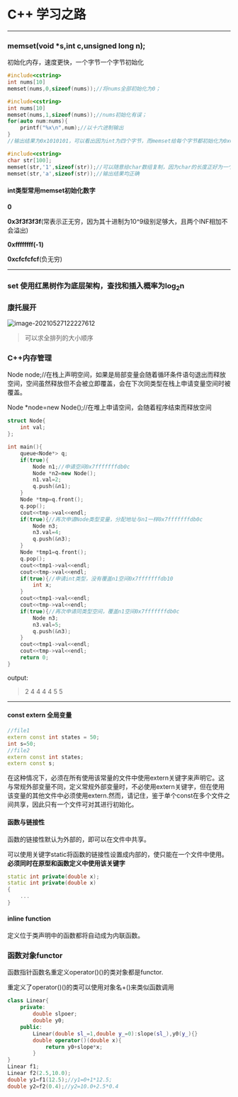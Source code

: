 # C++ 学习之路

****

### memset(void *s,int c,unsigned long n);

初始化内存，速度更快，一个字节一个字节初始化

 ~~~c++
 #include<cstring>
 int nums[10]
 memset(nums,0,sizeof(nums));//将nums全部初始化为0；
 ~~~

~~~c++
#include<cstring>
int nums[10]
memset(nums,1,sizeof(nums));//nums初始化有误；
for(auto num:nums){
    printf("%x\n",num);//以十六进制输出
}
//输出结果为0x1010101，可以看出因为int为四个字节，而memset给每个字节都初始化为0x01；
~~~

~~~c++
#include<cstring>
char str[100];
memset(str,'1',sizeof(str));//可以随意给char数组复制，因为char的长度正好为一个字节，不会出现错误
memset(str,'a',sizeof(str));//输出结果均正确
~~~

#### int类型常用memset初始化数字

**0**

**0x3f3f3f3f**(常表示正无穷，因为其十进制为10^9级别足够大，且两个INF相加不会溢出)

**0xffffffff(-1)**

**0xcfcfcfcf**(负无穷)

****

### set 使用红黑树作为底层架构，查找和插入概率为log$_2$n



### 康托展开

![image-20210527122227612](../../.config/Typora/typora-user-images/image-20210527122227612.png)

> 可以求全排列的大小顺序

### C++内存管理

Node node;//在栈上声明空间，如果是局部变量会随着循环条件语句退出而释放空间，空间虽然释放但不会被立即覆盖，会在下次同类型在栈上申请变量空间时被覆盖。

Node *node=new Node();//在堆上申请空间，会随着程序结束而释放空间

~~~c++
struct Node{
    int val;
};

int main(){
    queue<Node*> q;
    if(true){
        Node n1;//申请空间0x7fffffffdb0c
        Node *n2=new Node();
        n1.val=2;
        q.push(&n1);
    }
    Node *tmp=q.front();
    q.pop();
    cout<<tmp->val<<endl;
    if(true){//再次申请Node类型变量，分配地址与n1一样0x7fffffffdb0c
        Node n3;
        n3.val=4;
        q.push(&n3);
    }
    Node *tmp1=q.front();
    q.pop();
    cout<<tmp1->val<<endl;
    cout<<tmp->val<<endl;
    if(true){//申请int类型，没有覆盖n1空间0x7fffffffdb10
        int x;
    }
    cout<<tmp1->val<<endl;
    cout<<tmp->val<<endl;
    if(true){//再次申请同类型空间，覆盖n1空间0x7fffffffdb0c
        Node n3;
        n3.val=5;
        q.push(&n3);
    }
    cout<<tmp1->val<<endl;
    cout<<tmp->val<<endl;
    return 0;
}
~~~

output:

>2
>4
>4
>4
>4
>5
>5

****

#### const extern 全局变量

~~~c++
//file1
extern const int states = 50;
int s=50;
//file2
extern const int states;
extern const s;
~~~

在这种情况下，必须在所有使用该常量的文件中使用extern关键字来声明它。这与常规外部变量不同，定义常规外部变量时，不必使用extern关键字，但在使用该变量的其他文件中必须使用extern.然而，请记住，鉴于单个const在多个文件之间共享，因此只有一个文件可对其进行初始化。

#### 函数与链接性

函数的链接性默认为外部的，即可以在文件中共享。

可以使用关键字static将函数的链接性设置成内部的，使只能在一个文件中使用。**必须同时在原型和函数定义中使用该关键字**

~~~c++
static int private(double x);
static int private(double x)
{
	...
}
~~~

#### inline function

定义位于类声明中的函数都将自动成为内联函数。

### 函数对象functor

函数指针函数名重定义operator()()的类对象都是functor.

重定义了operator()()的类可以使用对象名+()来类似函数调用

~~~c++
class Linear{
	private:
		double slpoer;
		double y0;
	public:
		Linear(double sl_=1,double y_=0):slope(sl_),y0(y_){}
		double operator()(double x){
			return y0+slope*x;
		}
}
Linear f1;
Linear f2(2.5,10.0);
double y1=f1(12.5);//y1=0+1*12.5;
double y2=f2(0.4);//y2=10.0+2.5*0.4
~~~

